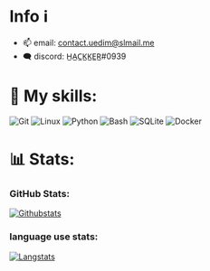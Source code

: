 <h1>Info ℹ️</h1>

- 📫 email: contact.uedim@slmail.me
- 🗨️ discord: H̲A̲C̲K̲K̲E̲R̲#0939



<h1> 🧰 My skills: </h1>

![Git](https://img.shields.io/badge/-git-00ff00?style=for-the-badge&logo=git&logoColor=black)
![Linux](https://img.shields.io/badge/-Linux-00ff00?style=for-the-badge&logo=linux&logoColor=black)
![Python](https://img.shields.io/badge/-Python-00ff00?style=for-the-badge&logo=python&logoColor=black)
![Bash](https://img.shields.io/badge/-bash-00ff00?style=for-the-badge&logo=gnu-bash&logoColor=black)
![SQLite](https://img.shields.io/badge/-sqlite-00ff00?style=for-the-badge&logo=SQLite&logoColor=black)
![Docker](https://img.shields.io/badge/-Docker-00ff00?style=for-the-badge&logo=docker&logoColor=black)

<h1>📊 Stats:</h1>

### GitHub Stats:
[![Githubstats](https://github-readme-stats.vercel.app/api?username=HACCKKER&show_icons=true&theme=chartreuse-dark)](https://github.com/HACCKKER)

### language use stats:
[![Langstats](https://github-readme-stats.vercel.app/api/top-langs/?username=HACCKKER&layout=compact&theme=chartreuse-dark)](https://github.com/HACCKKER)
